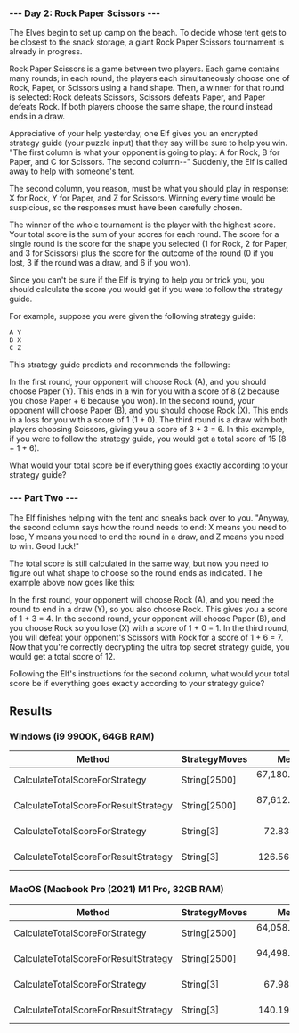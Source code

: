 ### --- Day 2: Rock Paper Scissors ---
The Elves begin to set up camp on the beach. To decide whose tent gets to be closest to the snack storage, a giant Rock Paper Scissors tournament is already in progress.

Rock Paper Scissors is a game between two players. Each game contains many rounds; in each round, the players each simultaneously choose one of Rock, Paper, or Scissors using a hand shape. Then, a winner for that round is selected: Rock defeats Scissors, Scissors defeats Paper, and Paper defeats Rock. If both players choose the same shape, the round instead ends in a draw.

Appreciative of your help yesterday, one Elf gives you an encrypted strategy guide (your puzzle input) that they say will be sure to help you win. "The first column is what your opponent is going to play: A for Rock, B for Paper, and C for Scissors. The second column--" Suddenly, the Elf is called away to help with someone's tent.

The second column, you reason, must be what you should play in response: X for Rock, Y for Paper, and Z for Scissors. Winning every time would be suspicious, so the responses must have been carefully chosen.

The winner of the whole tournament is the player with the highest score. Your total score is the sum of your scores for each round. The score for a single round is the score for the shape you selected (1 for Rock, 2 for Paper, and 3 for Scissors) plus the score for the outcome of the round (0 if you lost, 3 if the round was a draw, and 6 if you won).

Since you can't be sure if the Elf is trying to help you or trick you, you should calculate the score you would get if you were to follow the strategy guide.

For example, suppose you were given the following strategy guide:
```
A Y
B X
C Z
```
This strategy guide predicts and recommends the following:

In the first round, your opponent will choose Rock (A), and you should choose Paper (Y). This ends in a win for you with a score of 8 (2 because you chose Paper + 6 because you won).
In the second round, your opponent will choose Paper (B), and you should choose Rock (X). This ends in a loss for you with a score of 1 (1 + 0).
The third round is a draw with both players choosing Scissors, giving you a score of 3 + 3 = 6.
In this example, if you were to follow the strategy guide, you would get a total score of 15 (8 + 1 + 6).

What would your total score be if everything goes exactly according to your strategy guide?

### --- Part Two ---
The Elf finishes helping with the tent and sneaks back over to you. "Anyway, the second column says how the round needs to end: X means you need to lose, Y means you need to end the round in a draw, and Z means you need to win. Good luck!"

The total score is still calculated in the same way, but now you need to figure out what shape to choose so the round ends as indicated. The example above now goes like this:

In the first round, your opponent will choose Rock (A), and you need the round to end in a draw (Y), so you also choose Rock. This gives you a score of 1 + 3 = 4.
In the second round, your opponent will choose Paper (B), and you choose Rock so you lose (X) with a score of 1 + 0 = 1.
In the third round, you will defeat your opponent's Scissors with Rock for a score of 1 + 6 = 7.
Now that you're correctly decrypting the ultra top secret strategy guide, you would get a total score of 12.

Following the Elf's instructions for the second column, what would your total score be if everything goes exactly according to your strategy guide?

## Results
### Windows (i9 9900K, 64GB RAM) 
| Method                               | StrategyMoves |         Mean |        Error |     StdDev |   Gen0 | Allocated |
|--------------------------------------|---------------|-------------:|-------------:|-----------:|-------:|----------:|
| CalculateTotalScoreForStrategy       | String[2500]  | 67,180.79 ns |   778.323 ns | 728.044 ns |      - |      88 B |
| CalculateTotalScoreForResultStrategy | String[2500]  | 87,612.31 ns | 1,040.525 ns | 922.399 ns |      - |     144 B |
| CalculateTotalScoreForStrategy       | String[3]     |     72.83 ns |     0.545 ns |   0.483 ns | 0.0105 |      88 B |
| CalculateTotalScoreForResultStrategy | String[3]     |    126.56 ns |     2.521 ns |   3.001 ns | 0.0172 |     144 B |
### MacOS (Macbook Pro (2021) M1 Pro, 32GB RAM) 
| Method                               | StrategyMoves |         Mean |      Error |     StdDev |   Gen0 | Allocated |
|--------------------------------------|---------------|-------------:|-----------:|-----------:|-------:|----------:|
| CalculateTotalScoreForStrategy       | String[2500]  | 64,058.79 ns | 208.931 ns | 195.434 ns |      - |      88 B |
| CalculateTotalScoreForResultStrategy | String[2500]  | 94,498.71 ns | 302.605 ns | 283.057 ns |      - |     144 B |
| CalculateTotalScoreForStrategy       | String[3]     |     67.98 ns |   0.126 ns |   0.118 ns | 0.0139 |      88 B |
| CalculateTotalScoreForResultStrategy | String[3]     |    140.19 ns |   0.746 ns |   0.698 ns | 0.0229 |     144 B |

